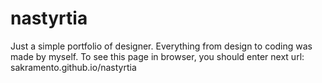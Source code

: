 # nastyrtia
Just a simple portfolio of designer. Everything from design to coding was made by myself.
To see this page in browser, you should enter next url:
sakramento.github.io/nastyrtia
